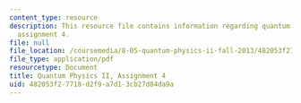 ```yaml
---
content_type: resource
description: This resource file contains information regarding quantum physics II,
  assignment 4.
file: null
file_location: /coursemedia/8-05-quantum-physics-ii-fall-2013/482053f27718d2f9a7d13cb27d84da9a_MIT8_05F13_ps4.pdf
file_type: application/pdf
resourcetype: Document
title: Quantum Physics II, Assignment 4
uid: 482053f2-7718-d2f9-a7d1-3cb27d84da9a
---
```

